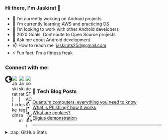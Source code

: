 ### Hi there, I'm Jaskirat 👋

- 🔭 I’m currently working on Android projects
- 🌱 I'm currently learning AWS and practicing DS
- 👯 I’m looking to work with other Android developers
- 🥅 2020 Goals: Contribute to Open Source projects
- 💬 Ask me about Android development
- 📫 How to reach me: jaskirats25d@gmail.com
- ⚡ Fun fact: I'm a fitness freak

### Connect with me:

[<img align="left" alt="techaddicts.in" width="22px" src="https://raw.githubusercontent.com/iconic/open-iconic/master/svg/globe.svg" />][website]
[<img align="left" alt="Jaskirat | LinkedIn" width="22px" src="https://cdn.jsdelivr.net/npm/simple-icons@v3/icons/linkedin.svg" />][linkedin]
[<img align="left" alt="Jaskirat | Instagram" width="22px" src="https://cdn.jsdelivr.net/npm/simple-icons@v3/icons/instagram.svg" />][instagram]
[<img align="left" alt="codeSTACKr | Twitter" width="22px" src="https://cdn.jsdelivr.net/npm/simple-icons@v3/icons/twitter.svg" />][twitter]

<br />

### 📕 Tech Blog Posts

<!-- BLOG-POST-LIST:START -->
- [Quantum computers, everything you need to know](https://techaddicts.in/quantum-computers-everything-you-need-to-know/)
- [What is Phishing? how it works](https://techaddicts.in/what-is-phishing-how-it-works/)
- [What are cookies?](https://techaddicts.in/what-are-cookies/)
- [Eligius demonstration](https://bit.ly/3mAB0z2)
<!-- BLOG-POST-LIST:END -->

---

<details>
  <summary>:zap: GitHub Stats</summary>

  <img align="left" alt="jaskirat2's GitHub Stats" src="https://github-readme-stats.jaskirat2.vercel.app/api?username=jaskirat2&show_icons=true&hide_border=true" />

</details>

[website]: https://techaddicts.in
[instagram]: https://instagram.com/jaskirat_02
[linkedin]: https://www.linkedin.com/in/jaskirat-singh-8a80a0187
[twitter]: https://twitter.com/jaskira37638164

